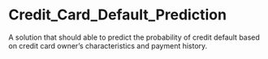 # Credit_Card_Default_Prediction
A solution that should able to predict the probability of credit default based on credit card owner’s characteristics and payment history.
